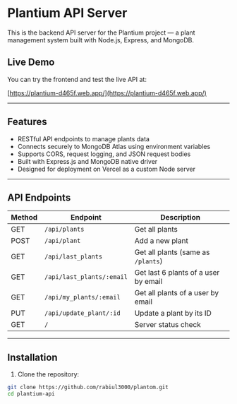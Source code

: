 # Plantium API Server

This is the backend API server for the Plantium project — a plant management system built with Node.js, Express, and MongoDB.

## Live Demo

You can try the frontend and test the live API at:

[https://plantium-d465f.web.app/](https://plantium-d465f.web.app/)

---

## Features

- RESTful API endpoints to manage plants data
- Connects securely to MongoDB Atlas using environment variables
- Supports CORS, request logging, and JSON request bodies
- Built with Express.js and MongoDB native driver
- Designed for deployment on Vercel as a custom Node server

---

## API Endpoints

| Method | Endpoint              | Description                        |
|--------|-----------------------|----------------------------------|
| GET    | `/api/plants`         | Get all plants                   |
| POST   | `/api/plant`          | Add a new plant                 |
| GET    | `/api/last_plants`    | Get all plants (same as `/plants`)|
| GET    | `/api/last_plants/:email` | Get last 6 plants of a user by email |
| GET    | `/api/my_plants/:email` | Get all plants of a user by email |
| PUT    | `/api/update_plant/:id` | Update a plant by its ID        |
| GET    | `/`                   | Server status check             |

---

## Installation

1. Clone the repository:

```bash
git clone https://github.com/rabiul3000/plantom.git
cd plantium-api
